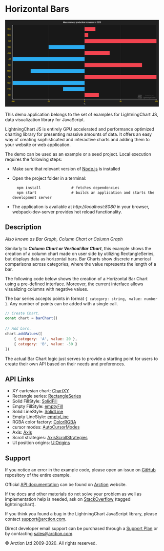 # Horizontal Bars

![Horizontal Bars](horizontalBars.png)

This demo application belongs to the set of examples for LightningChart JS, data visualization library for JavaScript.

LightningChart JS is entirely GPU accelerated and performance optimized charting library for presenting massive amounts of data. It offers an easy way of creating sophisticated and interactive charts and adding them to your website or web application.

The demo can be used as an example or a seed project. Local execution requires the following steps:

- Make sure that relevant version of [Node.js](https://nodejs.org/en/download/) is installed
- Open the project folder in a terminal:

        npm install              # fetches dependencies
        npm start                # builds an application and starts the development server

- The application is available at *http://localhost:8080* in your browser, webpack-dev-server provides hot reload functionality.


## Description

*Also known as Bar Graph, Column Chart or Column Graph*

Similarly to ***Column Chart or Vertical Bar Chart***, this example shows the creation of a column chart made on user side by utilizing RectangleSeries, but displays data as horizontal bars. Bar Charts show discrete numerical comparisons across categories, where the value represents the length of a bar.

The following code below shows the creation of a Horizontal Bar Chart using a pre-defined interface. Moreover, the current interface allows visualizing columns with negative values.

The bar series accepts points in format `{ category: string, value: number }`. Any number of points can be added with a single call.

```javascript
// Create Chart.
const chart = barChart()

// Add bars.
chart.addValues([
    { category: 'A', value: 20 },
    { category: 'B', value: -30 }
])
```

The actual Bar Chart logic just serves to provide a starting point for users to create their own API based on their needs and preferences.


## API Links

* XY cartesian chart: [ChartXY]
* Rectangle series: [RectangleSeries]
* Solid FillStyle: [SolidFill]
* Empty FillStyle: [emptyFill]
* Solid LineStyle: [SolidLine]
* Empty LineStyle: [emptyLine]
* RGBA color factory: [ColorRGBA]
* cursor modes: [AutoCursorModes]
* Axis: [Axis]
* Scroll strategies: [AxisScrollStrategies]
* UI position origins: [UIOrigins]


## Support

If you notice an error in the example code, please open an issue on [GitHub][0] repository of the entire example.

Official [API documentation][1] can be found on [Arction][2] website.

If the docs and other materials do not solve your problem as well as implementation help is needed, ask on [StackOverflow][3] (tagged lightningchart).

If you think you found a bug in the LightningChart JavaScript library, please contact support@arction.com.

Direct developer email support can be purchased through a [Support Plan][4] or by contacting sales@arction.com.

[0]: https://github.com/Arction/
[1]: https://www.arction.com/lightningchart-js-api-documentation/
[2]: https://www.arction.com
[3]: https://stackoverflow.com/questions/tagged/lightningchart
[4]: https://www.arction.com/support-services/

© Arction Ltd 2009-2020. All rights reserved.


[ChartXY]: https://www.arction.com/lightningchart-js-api-documentation/v1.2.0/classes/chartxy.html
[RectangleSeries]: https://www.arction.com/lightningchart-js-api-documentation/v1.2.0/classes/rectangleseries.html
[SolidFill]: https://www.arction.com/lightningchart-js-api-documentation/v1.2.0/classes/solidfill.html
[emptyFill]: https://www.arction.com/lightningchart-js-api-documentation/v1.2.0/globals.html#emptyfill
[SolidLine]: https://www.arction.com/lightningchart-js-api-documentation/v1.2.0/classes/solidline.html
[emptyLine]: https://www.arction.com/lightningchart-js-api-documentation/v1.2.0/globals.html#emptyline
[ColorRGBA]: https://www.arction.com/lightningchart-js-api-documentation/v1.2.0/globals.html#colorrgba
[AutoCursorModes]: https://www.arction.com/lightningchart-js-api-documentation/v1.2.0/enums/autocursormodes.html
[Axis]: https://www.arction.com/lightningchart-js-api-documentation/v1.2.0/classes/axis.html
[AxisScrollStrategies]: https://www.arction.com/lightningchart-js-api-documentation/v1.2.0/globals.html#axisscrollstrategies
[UIOrigins]: https://www.arction.com/lightningchart-js-api-documentation/v1.2.0/globals.html#uiorigins

